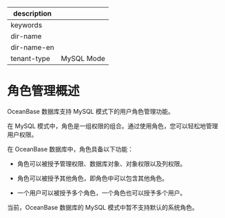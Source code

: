 |description||
|---|---|
|keywords||
|dir-name||
|dir-name-en||
|tenant-type|MySQL Mode|

# 角色管理概述

OceanBase 数据库支持 MySQL 模式下的用户角色管理功能。

在 MySQL 模式中，角色是一组权限的组合。通过使用角色，您可以轻松地管理用户权限。

在 OceanBase 数据库中，角色具备以下功能：

* 角色可以被授予管理权限、数据库对象、对象权限以及列权限。

* 角色可以被授予其他角色，即角色中可以包含其他角色。

* 一个用户可以被授予多个角色，一个角色也可以授予多个用户。
 
当前，OceanBase 数据库的 MySQL 模式中暂不支持默认的系统角色。